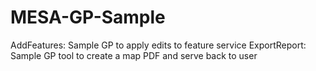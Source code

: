 # MESA-GP-Sample
AddFeatures: Sample GP to apply edits to feature service
ExportReport: Sample GP tool to create a map PDF and serve back to user
